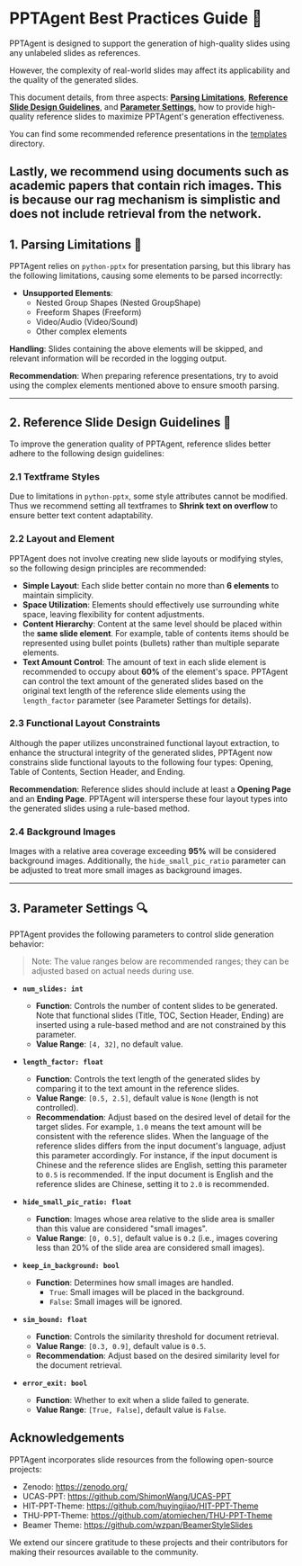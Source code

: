 # PPTAgent Best Practices Guide 💪

PPTAgent is designed to support the generation of high-quality slides using any unlabeled slides as references.

However, the complexity of real-world slides may affect its applicability and the quality of the generated slides.

This document details, from three aspects: **[Parsing Limitations](#1-parsing-limitations-)**, **[Reference Slide Design Guidelines](#2-reference-slide-design-guidelines-)**, and **[Parameter Settings](#3-parameter-settings-and-parsing-)**, how to provide high-quality reference slides to maximize PPTAgent's generation effectiveness.

You can find some recommended reference presentations in the [templates](resource/templates/) directory.

Lastly, we recommend using documents such as academic papers that contain rich images. This is because our rag mechanism is simplistic and does not include retrieval from the network.
-----

## 1\. Parsing Limitations 👿

PPTAgent relies on `python-pptx` for presentation parsing, but this library has the following limitations, causing some elements to be parsed incorrectly:

  - **Unsupported Elements**:
      - Nested Group Shapes (Nested GroupShape)
      - Freeform Shapes (Freeform)
      - Video/Audio (Video/Sound)
      - Other complex elements

**Handling**: Slides containing the above elements will be skipped, and relevant information will be recorded in the logging output.

**Recommendation**: When preparing reference presentations, try to avoid using the complex elements mentioned above to ensure smooth parsing.

-----

## 2\. Reference Slide Design Guidelines 🎨

To improve the generation quality of PPTAgent, reference slides better adhere to the following design guidelines:

### 2.1 Textframe Styles

Due to limitations in `python-pptx`, some style attributes cannot be modified. Thus we recommend setting all textframes to **Shrink text on overflow** to ensure better text content adaptability.

### 2.2 Layout and Element

PPTAgent does not involve creating new slide layouts or modifying styles, so the following design principles are recommended:

  - **Simple Layout**: Each slide better contain no more than **6 elements** to maintain simplicity.
  - **Space Utilization**: Elements should effectively use surrounding white space, leaving flexibility for content adjustments.
  - **Content Hierarchy**: Content at the same level should be placed within the **same slide element**. For example, table of contents items should be represented using bullet points (bullets) rather than multiple separate elements.
  - **Text Amount Control**: The amount of text in each slide element is recommended to occupy about **60%** of the element's space. PPTAgent can control the text amount of the generated slides based on the original text length of the reference slide elements using the `length_factor` parameter (see Parameter Settings for details).

### 2.3 Functional Layout Constraints

Although the paper utilizes unconstrained functional layout extraction, to enhance the structural integrity of the generated slides, PPTAgent now constrains slide functional layouts to the following four types: Opening, Table of Contents, Section Header, and Ending.

**Recommendation**: Reference slides should include at least a **Opening Page** and an **Ending Page**. PPTAgent will intersperse these four layout types into the generated slides using a rule-based method.

### 2.4 Background Images

Images with a relative area coverage exceeding **95%** will be considered background images. Additionally, the `hide_small_pic_ratio` parameter can be adjusted to treat more small images as background images.

-----

## 3\. Parameter Settings 🔍

PPTAgent provides the following parameters to control slide generation behavior:

> Note: The value ranges below are recommended ranges; they can be adjusted based on actual needs during use.

  - **`num_slides: int`**

      - **Function**: Controls the number of content slides to be generated. Note that functional slides (Title, TOC, Section Header, Ending) are inserted using a rule-based method and are not constrained by this parameter.
      - **Value Range**: `[4, 32]`, no default value.

  - **`length_factor: float`**

      - **Function**: Controls the text length of the generated slides by comparing it to the text amount in the reference slides.
      - **Value Range**: `[0.5, 2.5]`, default value is `None` (length is not controlled).
      - **Recommendation**: Adjust based on the desired level of detail for the target slides. For example, `1.0` means the text amount will be consistent with the reference slides. When the language of the reference slides differs from the input document's language, adjust this parameter accordingly. For instance, if the input document is Chinese and the reference slides are English, setting this parameter to `0.5` is recommended. If the input document is English and the reference slides are Chinese, setting it to `2.0` is recommended.

  - **`hide_small_pic_ratio: float`**

      - **Function**: Images whose area relative to the slide area is smaller than this value are considered "small images".
      - **Value Range**: `[0, 0.5]`, default value is `0.2` (i.e., images covering less than 20% of the slide area are considered small images).

  - **`keep_in_background: bool`**

      - **Function**: Determines how small images are handled.
          - `True`: Small images will be placed in the background.
          - `False`: Small images will be ignored.

 - **`sim_bound: float`**

      - **Function**: Controls the similarity threshold for document retrieval.
      - **Value Range**: `[0.3, 0.9]`, default value is `0.5`.
      - **Recommendation**: Adjust based on the desired similarity level for the document retrieval.

 - **`error_exit: bool`**

      - **Function**: Whether to exit when a slide failed to generate.
      - **Value Range**: `[True, False]`, default value is `False`.

## Acknowledgements

PPTAgent incorporates slide resources from the following open-source projects:

- Zenodo: https://zenodo.org/
- UCAS-PPT: https://github.com/ShimonWang/UCAS-PPT
- HIT-PPT-Theme: https://github.com/huyingjiao/HIT-PPT-Theme
- THU-PPT-Theme: https://github.com/atomiechen/THU-PPT-Theme
- Beamer Theme: https://github.com/wzpan/BeamerStyleSlides

We extend our sincere gratitude to these projects and their contributors for making their resources available to the community.
